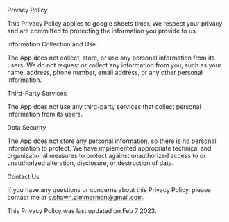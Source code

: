 Privacy Policy

This Privacy Policy applies to google sheets timer. We respect your privacy and are committed to protecting the information you provide to us.

Information Collection and Use

The App does not collect, store, or use any personal information from its users. We do not request or collect any information from you, such as your name, address, phone number, email address, or any other personal information.

Third-Party Services

The App does not use any third-party services that collect personal information from its users.

Data Security

The App does not store any personal information, so there is no personal information to protect. We have implemented appropriate technical and organizational measures to protect against unauthorized access to or unauthorized alteration, disclosure, or destruction of data.

Contact Us

If you have any questions or concerns about this Privacy Policy, please contact me at s.shawn.zimmerman@gmail.com.

This Privacy Policy was last updated on Feb 7 2023.
